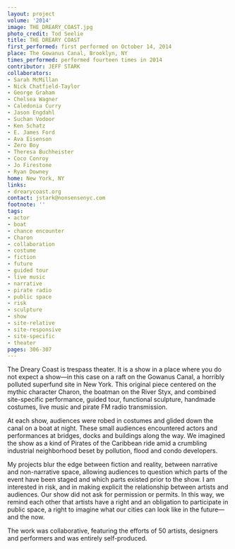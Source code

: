 ```yaml
---
layout: project
volume: '2014'
image: THE_DREARY_COAST.jpg
photo_credit: Tod Seelie
title: THE DREARY COAST
first_performed: first performed on October 14, 2014
place: The Gowanus Canal, Brooklyn, NY
times_performed: performed fourteen times in 2014
contributor: JEFF STARK
collaborators:
- Sarah McMillan
- Nick Chatfield-Taylor
- George Graham
- Chelsea Wagner
- Caledonia Curry
- Jason Engdahl
- Suchan Vodoor
- Ken Schatz
- E. James Ford
- Ava Eisenson
- Zero Boy
- Theresa Buchheister
- Coco Conroy
- Jo Firestone
- Ryan Downey
home: New York, NY
links:
- drearycoast.org
contact: jstark@nonsensenyc.com
footnote: ''
tags:
- actor
- boat
- chance encounter
- Charon
- collaboration
- costume
- fiction
- future
- guided tour
- live music
- narrative
- pirate radio
- public space
- risk
- sculpture
- show
- site-relative
- site-responsive
- site-specific
- theater
pages: 306-307
---
```


The Dreary Coast is trespass theater. It is a show in a place where you do not expect a show—in this case on a raft on the Gowanus Canal, a horribly polluted superfund site in New York. This original piece centered on the mythic character Charon, the boatman on the River Styx, and combined site-specific performance, guided tour, functional sculpture, handmade costumes, live music and pirate FM radio transmission.

At each show, audiences were robed in costumes and glided down the canal on a boat at night. These small audiences encountered actors and performances at bridges, docks and buildings along the way. We imagined the show as a kind of Pirates of the Caribbean ride amid a crumbling industrial neighborhood beset by pollution, flood and condo developers.

My projects blur the edge between fiction and reality, between narrative and non-narrative space, allowing audiences to question which parts of the event have been staged and which parts existed prior to the show. I am interested in risk, and in making explicit the relationship between artists and audiences. Our show did not ask for permission or permits. In this way, we remind each other that artists have a right and an obligation to participate in public space, a right to imagine what our cities can look like in the future—and the now.

The work was collaborative, featuring the efforts of 50 artists, designers and performers and was entirely self-produced.
